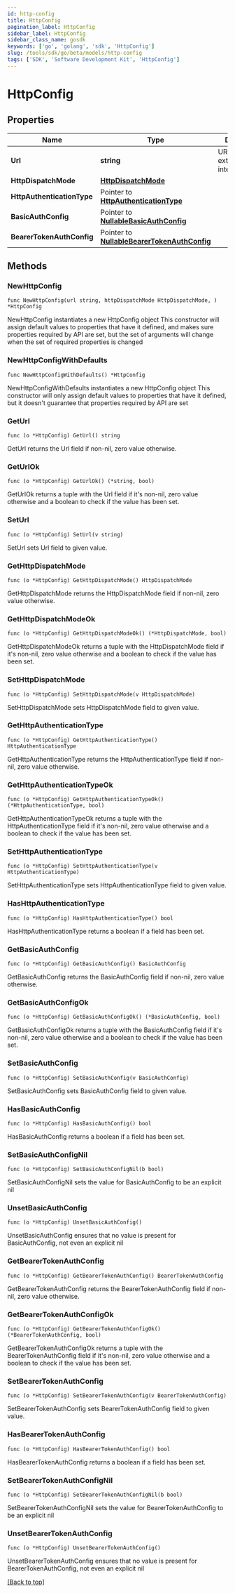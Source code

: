 ```yaml
---
id: http-config
title: HttpConfig
pagination_label: HttpConfig
sidebar_label: HttpConfig
sidebar_class_name: gosdk
keywords: ['go', 'golang', 'sdk', 'HttpConfig'] 
slug: /tools/sdk/go/beta/models/http-config
tags: ['SDK', 'Software Development Kit', 'HttpConfig']
---
```


# HttpConfig

## Properties

Name | Type | Description | Notes
------------ | ------------- | ------------- | -------------
**Url** |  **string** | URL of the external/custom integration. | 
**HttpDispatchMode** |  [**HttpDispatchMode**](http-dispatch-mode) |  | 
**HttpAuthenticationType** |  Pointer to [**HttpAuthenticationType**](http-authentication-type) |  | [optional] [default to HTTPAUTHENTICATIONTYPE_NO_AUTH]
**BasicAuthConfig** |  Pointer to [**NullableBasicAuthConfig**](basic-auth-config) |  | [optional] 
**BearerTokenAuthConfig** |  Pointer to [**NullableBearerTokenAuthConfig**](bearer-token-auth-config) |  | [optional] 

## Methods

### NewHttpConfig

`func NewHttpConfig(url string, httpDispatchMode HttpDispatchMode, ) *HttpConfig`

NewHttpConfig instantiates a new HttpConfig object
This constructor will assign default values to properties that have it defined,
and makes sure properties required by API are set, but the set of arguments
will change when the set of required properties is changed

### NewHttpConfigWithDefaults

`func NewHttpConfigWithDefaults() *HttpConfig`

NewHttpConfigWithDefaults instantiates a new HttpConfig object
This constructor will only assign default values to properties that have it defined,
but it doesn't guarantee that properties required by API are set

### GetUrl

`func (o *HttpConfig) GetUrl() string`

GetUrl returns the Url field if non-nil, zero value otherwise.

### GetUrlOk

`func (o *HttpConfig) GetUrlOk() (*string, bool)`

GetUrlOk returns a tuple with the Url field if it's non-nil, zero value otherwise
and a boolean to check if the value has been set.

### SetUrl

`func (o *HttpConfig) SetUrl(v string)`

SetUrl sets Url field to given value.


### GetHttpDispatchMode

`func (o *HttpConfig) GetHttpDispatchMode() HttpDispatchMode`

GetHttpDispatchMode returns the HttpDispatchMode field if non-nil, zero value otherwise.

### GetHttpDispatchModeOk

`func (o *HttpConfig) GetHttpDispatchModeOk() (*HttpDispatchMode, bool)`

GetHttpDispatchModeOk returns a tuple with the HttpDispatchMode field if it's non-nil, zero value otherwise
and a boolean to check if the value has been set.

### SetHttpDispatchMode

`func (o *HttpConfig) SetHttpDispatchMode(v HttpDispatchMode)`

SetHttpDispatchMode sets HttpDispatchMode field to given value.


### GetHttpAuthenticationType

`func (o *HttpConfig) GetHttpAuthenticationType() HttpAuthenticationType`

GetHttpAuthenticationType returns the HttpAuthenticationType field if non-nil, zero value otherwise.

### GetHttpAuthenticationTypeOk

`func (o *HttpConfig) GetHttpAuthenticationTypeOk() (*HttpAuthenticationType, bool)`

GetHttpAuthenticationTypeOk returns a tuple with the HttpAuthenticationType field if it's non-nil, zero value otherwise
and a boolean to check if the value has been set.

### SetHttpAuthenticationType

`func (o *HttpConfig) SetHttpAuthenticationType(v HttpAuthenticationType)`

SetHttpAuthenticationType sets HttpAuthenticationType field to given value.

### HasHttpAuthenticationType

`func (o *HttpConfig) HasHttpAuthenticationType() bool`

HasHttpAuthenticationType returns a boolean if a field has been set.

### GetBasicAuthConfig

`func (o *HttpConfig) GetBasicAuthConfig() BasicAuthConfig`

GetBasicAuthConfig returns the BasicAuthConfig field if non-nil, zero value otherwise.

### GetBasicAuthConfigOk

`func (o *HttpConfig) GetBasicAuthConfigOk() (*BasicAuthConfig, bool)`

GetBasicAuthConfigOk returns a tuple with the BasicAuthConfig field if it's non-nil, zero value otherwise
and a boolean to check if the value has been set.

### SetBasicAuthConfig

`func (o *HttpConfig) SetBasicAuthConfig(v BasicAuthConfig)`

SetBasicAuthConfig sets BasicAuthConfig field to given value.

### HasBasicAuthConfig

`func (o *HttpConfig) HasBasicAuthConfig() bool`

HasBasicAuthConfig returns a boolean if a field has been set.

### SetBasicAuthConfigNil

`func (o *HttpConfig) SetBasicAuthConfigNil(b bool)`

 SetBasicAuthConfigNil sets the value for BasicAuthConfig to be an explicit nil

### UnsetBasicAuthConfig
`func (o *HttpConfig) UnsetBasicAuthConfig()`

UnsetBasicAuthConfig ensures that no value is present for BasicAuthConfig, not even an explicit nil
### GetBearerTokenAuthConfig

`func (o *HttpConfig) GetBearerTokenAuthConfig() BearerTokenAuthConfig`

GetBearerTokenAuthConfig returns the BearerTokenAuthConfig field if non-nil, zero value otherwise.

### GetBearerTokenAuthConfigOk

`func (o *HttpConfig) GetBearerTokenAuthConfigOk() (*BearerTokenAuthConfig, bool)`

GetBearerTokenAuthConfigOk returns a tuple with the BearerTokenAuthConfig field if it's non-nil, zero value otherwise
and a boolean to check if the value has been set.

### SetBearerTokenAuthConfig

`func (o *HttpConfig) SetBearerTokenAuthConfig(v BearerTokenAuthConfig)`

SetBearerTokenAuthConfig sets BearerTokenAuthConfig field to given value.

### HasBearerTokenAuthConfig

`func (o *HttpConfig) HasBearerTokenAuthConfig() bool`

HasBearerTokenAuthConfig returns a boolean if a field has been set.

### SetBearerTokenAuthConfigNil

`func (o *HttpConfig) SetBearerTokenAuthConfigNil(b bool)`

 SetBearerTokenAuthConfigNil sets the value for BearerTokenAuthConfig to be an explicit nil

### UnsetBearerTokenAuthConfig
`func (o *HttpConfig) UnsetBearerTokenAuthConfig()`

UnsetBearerTokenAuthConfig ensures that no value is present for BearerTokenAuthConfig, not even an explicit nil

[[Back to top]](#) 


